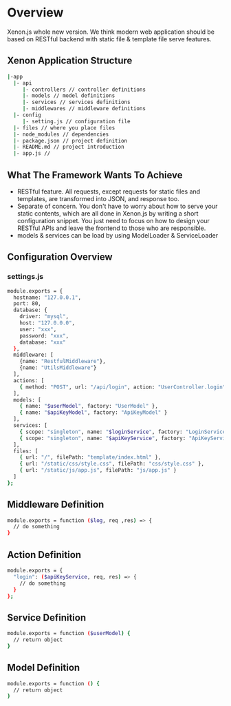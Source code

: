 # Overview

Xenon.js whole new version. We think modern web application should be based
on RESTful backend with static file & template file serve features.  

## Xenon Application Structure

```sh
|-app
  |- api
     |- controllers // controller definitions
     |- models // model definitions
     |- services // services definitions
     |- middlewares // middleware definitions
  |- config
     |- setting.js // configuration file
  |- files // where you place files
  |- node_modules // dependencies
  |- package.json // project definition
  |- README.md // project introduction
  |- app.js //
```

## What The Framework Wants To Achieve

- RESTful feature. All requests, except requests for static files and
  templates, are transformed into JSON, and response too.
- Separate of concern. You don't have to worry about how to serve your  
  static contents, which are all done in Xenon.js by writing a short configuration snippet. You just need to focus on how to design your RESTful APIs and leave the frontend to those who are responsible.
- models & services can be load by using ModelLoader & ServiceLoader

## Configuration Overview

### settings.js

```sh
module.exports = {
  hostname: "127.0.0.1",
  port: 80,
  database: {
    driver: "mysql",
    host: "127.0.0.0",
    user: "xxx",
    password: "xxx",
    database: "xxx"
  },
  middleware: [
    {name: "RestfulMiddleware"},
    {name: "UtilsMiddleware"}
  ],
  actions: [
    { method: "POST", url: "/api/login", action: "UserController.login" }
  ],
  models: [
    { name: "$userModel", factory: "UserModel" },
    { name: "$apiKeyModel", factory: "ApiKeyModel" }
  ],
  services: [
    { scope: "singleton", name: "$loginService", factory: "LoginService" },
    { scope: "singleton", name: "$apiKeyService", factory: "ApiKeyService" }
  ],
  files: [
    { url: "/", filePath: "template/index.html" },
    { url: "/static/css/style.css", filePath: "css/style.css" },
    { url: "/static/js/app.js", filePath: "js/app.js" }
  ]
};
```

## Middleware Definition

```sh
module.exports = function ($log, req ,res) => {
  // do something
}
```

## Action Definition

```sh
module.exports = {
  "login": ($apiKeyService, req, res) => {
    // do something
  }
};
```

## Service Definition

```sh
module.exports = function ($userModel) {
  // return object
}
```

## Model Definition

```sh
module.exports = function () {
  // return object
}
```
